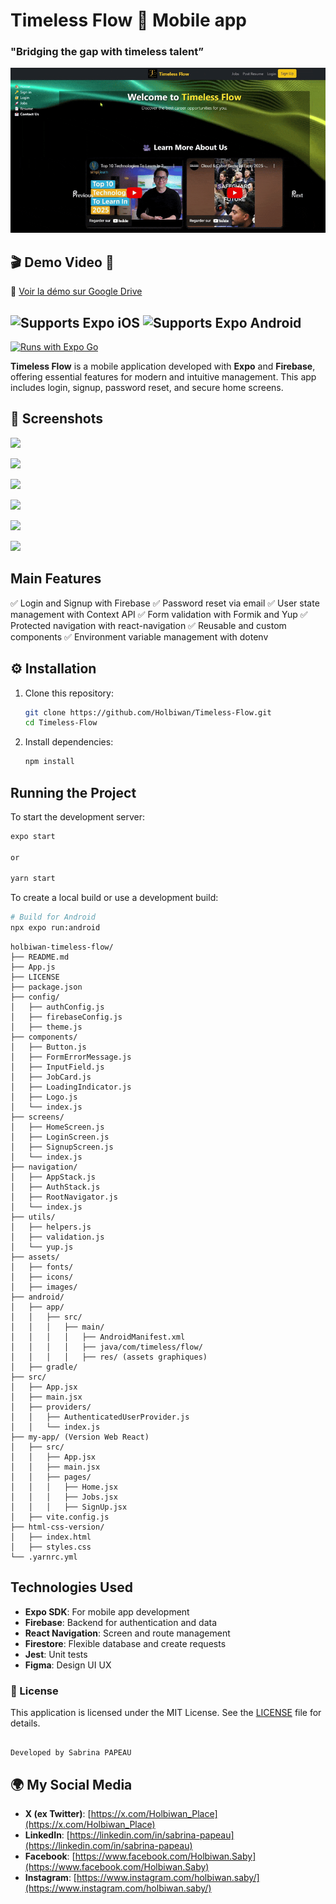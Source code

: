 # Timeless Flow  🚀 Mobile app  

### **"Bridging the gap with timeless talent”** 

![Timeless Flow Demo](https://raw.githubusercontent.com/Holbiwan/Timeless-Flow/main/Timeless-Flow-Web-Version-mp4-ezgif.com-optimize.gif)

## 🎬 Demo Video 🎥  
🔗 [Voir la démo sur Google Drive](https://drive.google.com/file/d/1P_fxDvkHHBMa3JQCIc-ZDc361CCI2uZZ/view?usp=sharing)


![Supports Expo iOS](https://img.shields.io/badge/iOS-4630EB.svg?style=flat-square&logo=APPLE&labelColor=999999&logoColor=fff)
![Supports Expo Android](https://img.shields.io/badge/Android-4630EB.svg?style=flat-square&logo=ANDROID&labelColor=A4C639&logoColor=fff)  
-
[![Runs with Expo Go](https://img.shields.io/badge/Runs%20with%20Expo%20Go-4630EB.svg?style=flat-square&logo=EXPO&labelColor=f3f3f3&logoColor=000)](https://expo.dev/client)

**Timeless Flow** is a mobile application developed with **Expo** and **Firebase**, offering essential features for modern and intuitive management. This app includes login, signup, password reset, and secure home screens.

## 📸 Screenshots 
![](https://zupimages.net/up/25/06/jlog.png) 

![](https://zupimages.net/up/25/06/rypc.png)

![](https://zupimages.net/up/25/06/5e54.png)

![](https://zupimages.net/up/25/06/e60w.png)

![](https://zupimages.net/up/25/06/g2ho.png)

![](https://zupimages.net/up/25/06/q9b9.png)

## Main Features

✅ Login and Signup with Firebase
✅ Password reset via email
✅ User state management with Context API
✅ Form validation with Formik and Yup
✅ Protected navigation with react-navigation
✅ Reusable and custom components
✅ Environment variable management with dotenv


## ⚙️ Installation 

1. Clone this repository:
   ```bash
   git clone https://github.com/Holbiwan/Timeless-Flow.git
   cd Timeless-Flow
   ```

2. Install dependencies:
   ```bash
   npm install
   ```
## Running the Project

To start the development server:
```bash
expo start

or

yarn start

```

To create a local build or use a development build:
```bash
# Build for Android
npx expo run:android

```

```plaintext
holbiwan-timeless-flow/
├── README.md
├── App.js
├── LICENSE
├── package.json
├── config/
│   ├── authConfig.js
│   ├── firebaseConfig.js
│   ├── theme.js
├── components/
│   ├── Button.js
│   ├── FormErrorMessage.js
│   ├── InputField.js
│   ├── JobCard.js
│   ├── LoadingIndicator.js
│   ├── Logo.js
│   └── index.js
├── screens/
│   ├── HomeScreen.js
│   ├── LoginScreen.js
│   ├── SignupScreen.js
│   └── index.js
├── navigation/
│   ├── AppStack.js
│   ├── AuthStack.js
│   ├── RootNavigator.js
│   └── index.js
├── utils/
│   ├── helpers.js
│   ├── validation.js
│   └── yup.js
├── assets/
│   ├── fonts/
│   ├── icons/
│   ├── images/
├── android/
│   ├── app/
│   │   ├── src/
│   │   │   ├── main/
│   │   │   │   ├── AndroidManifest.xml
│   │   │   │   ├── java/com/timeless/flow/
│   │   │   │   ├── res/ (assets graphiques)
│   ├── gradle/
├── src/
│   ├── App.jsx
│   ├── main.jsx
│   ├── providers/
│   │   ├── AuthenticatedUserProvider.js
│   │   └── index.js
├── my-app/ (Version Web React)
│   ├── src/
│   │   ├── App.jsx
│   │   ├── main.jsx
│   │   ├── pages/
│   │   │   ├── Home.jsx
│   │   │   ├── Jobs.jsx
│   │   │   ├── SignUp.jsx
│   ├── vite.config.js
├── html-css-version/
│   ├── index.html
│   ├── styles.css
└── .yarnrc.yml

```

## Technologies Used

- **Expo SDK**: For mobile app development
- **Firebase**: Backend for authentication and data
- **React Navigation**: Screen and route management
- **Firestore**: Flexible database and create requests
- **Jest**: Unit tests
- **Figma**: Design UI UX

### 📜 License

This application is licensed under the MIT License. See the [LICENSE](./LICENSE) file for details.

```

Developed by Sabrina PAPEAU 
```

## 🌍 My Social Media

- **X (ex Twitter)**: [https://x.com/Holbiwan_Place](https://x.com/Holbiwan_Place)  
- **LinkedIn**: [https://linkedin.com/in/sabrina-papeau](https://linkedin.com/in/sabrina-papeau)  
- **Facebook**: [https://www.facebook.com/Holbiwan.Saby](https://www.facebook.com/Holbiwan.Saby)  
- **Instagram**: [https://www.instagram.com/holbiwan.saby/](https://www.instagram.com/holbiwan.saby/)  
